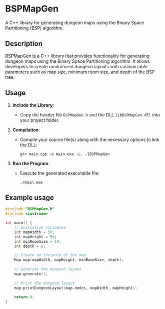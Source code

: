 # BSPMapGen
A C++ library for generating dungeon maps using the Binary Space Partitioning (BSP) algorithm.

## Description
BSPMapGen is a C++ library that provides functionality for generating dungeon maps using the Binary Space Partitioning algorithm. It allows developers to create randomized dungeon layouts with customizable parameters such as map size, minimum room size, and depth of the BSP tree.

## Usage
1. **Include the Library**:
   - Copy the header file `BSPMapGen.h` and the DLL `libBSPMapGen.dll` into your project folder.

2. **Compilation**:
   - Compile your source file(s) along with the necessary options to link the DLL:
     ```
     g++ main.cpp -o main.exe -L. -lBSPMapGen
     ```

3. **Run the Program**:
   - Execute the generated executable file:
     ```
     ./main.exe
     ```

## Example usage
```cpp
#include "BSPMapGen.h"
#include <iostream>

int main() {
    // Initialize variables
    int mapWidth = 50;
    int mapHeight = 50;
    int minRoomSize = 10;
    int depth = 6;

    // Create an instance of the map
    Map map(mapWidth, mapHeight, minRoomSize, depth);
    
    // Generate the dungeon layout
    map.generate();
    
    // Print the dungeon layout
    map.printDungeonLayout(map.nodes, mapWidth, mapHeight);
    
    return 0;
}
